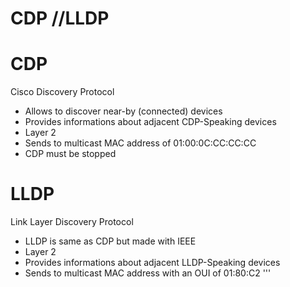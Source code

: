   # CDP //LLDP
  
  # CDP
  Cisco Discovery Protocol 
  
  * Allows to discover near-by (connected) devices
  * Provides informations about adjacent CDP-Speaking devices
  * Layer 2
  * Sends to multicast MAC address of 01:00:0C:CC:CC:CC
  * CDP must be stopped 
  
  
  # LLDP
  Link Layer Discovery Protocol
  
  * LLDP is same as CDP but made with IEEE
  * Layer 2
  * Provides informations about adjacent LLDP-Speaking devices
  * Sends to multicast MAC address with an OUI of 01:80:C2
'''
